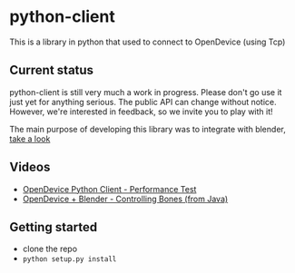 python-client
=====
This is a library in python that used to connect to OpenDevice (using Tcp)


Current status
--------------

python-client is still very much a work in progress. Please don't go use it just yet for anything serious. The public API can change without notice. However, we're interested in feedback, so we invite you to play with it!

The main purpose of developing this library was to integrate with blender, [take a look](https://github.com/OpenDevice/opendevice-examples/tree/master/opendevice-3d-blender)


Videos
---------------
* [OpenDevice Python Client - Performance Test](https://www.youtube.com/watch?v=1h6N7G7cNpU ) 
* [OpenDevice + Blender - Controlling Bones (from Java)](https://youtu.be/UzPGMdgCZIE)

Getting started
---------------

* clone the repo
* ``python setup.py install``

